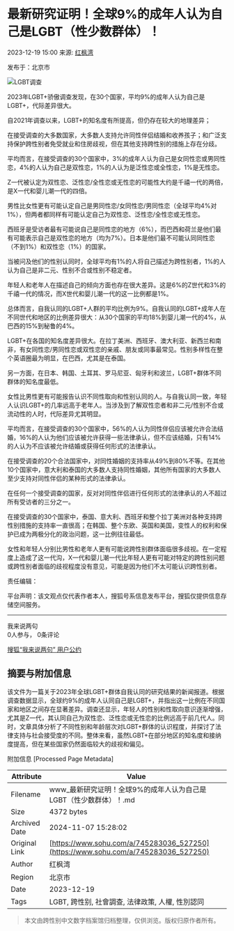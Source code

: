 # 最新研究证明！全球9%的成年人认为自己是LGBT（性少数群体）！

2023-12-19 15:00 来源: [红枫湾](https://www.sohu.com/a/745283036_527250?spm=smpc.content-abroad.content.1.1730993225728QGdCJhY)

发布于：北京市

![LGBT调查](//p5.itc.cn/images01/20231219/7c105fd0582c4de387f3e58226149b4b.jpeg)

2023年LGBT+骄傲调查发现，在30个国家，平均9%的成年人认为自己是LGBT+，代际差异很大。

自2021年调查以来，LGBT+的知名度有所提高，但仍存在较大的地理差异；

在接受调查的大多数国家，大多数人支持允许同性伴侣结婚和收养孩子；和广泛支持保护跨性别者免受就业和住房歧视，但在其他支持跨性别的措施上存在分歧。

平均而言，在接受调查的30个国家中，3%的成年人认为自己是女同性恋或男同性恋，4%的人认为自己是双性恋，1%的人认为是泛性恋或全性恋，1%是无性恋。

Z一代被认定为双性恋、泛性恋/全性恋或无性恋的可能性大约是千禧一代的两倍，是X一代和婴儿潮一代的四倍。

男性比女性更有可能认定自己是男同性恋/女同性恋/男同性恋（全球平均4%对1%），但两者都同样有可能认定自己为双性恋、泛性恋/全性恋或无性恋。

西班牙是受访者最有可能说自己是同性恋的地方（6%），而巴西和荷兰是他们最有可能表示自己是双性恋的地方（均为7%）。日本是他们最不可能认同同性恋（不到1%）和双性恋（1%）的国家。

当被问及他们的性别认同时，全球平均有1%的人将自己描述为跨性别者，1%的人认为自己是非二元、性别不合或性别不稳定者。

年轻人和老年人在描述自己的倾向方面也存在很大差异。这是6%的Z世代和3%的千禧一代的情况，而X世代和婴儿潮一代的这一比例都是1%。

总体而言，自我认同的LGBT+人群的平均比例为9%。自我认同的LGBT+成年人在不同世代和地区的比例差异很大：从30个国家的平均18%到婴儿潮一代的4%，从巴西的15%到秘鲁的4%。

LGBT+在各国的知名度差异很大。在拉丁美洲、西班牙、澳大利亚、新西兰和南非，有女同性恋/男同性恋或双性恋的亲戚、朋友或同事最常见。性别多样性在整个英语圈最为明显，在巴西，尤其是在泰国。

另一方面，在日本、韩国、土耳其、罗马尼亚、匈牙利和波兰，LGBT+群体不同群体的知名度最低。

女性比男性更有可能报告认识不同性取向和性别认同的人。与自我认同一致，年轻人认识LGBT+的几率远高于老年人。当涉及到了解双性恋者和非二元/性别不合或流动性的人时，代际差异尤其明显。

平均而言，在接受调查的30个国家中，56%的人认为同性伴侣应该被允许合法结婚，16%的人认为他们应该被允许获得一些法律承认，但不应该结婚，只有14%的人认为不应该被允许结婚或获得任何形式的法律承认。

在接受调查的20个合法国家中，对同性婚姻的支持率从49%到80%不等。在其他10个国家中，意大利和泰国的大多数人支持同性婚姻，其他所有国家的大多数人至少支持对同性伴侣的某种形式的法律承认。

在任何一个接受调查的国家，反对对同性伴侣进行任何形式的法律承认的人不超过所有受访者的三分之一。

在接受调查的30个国家中，泰国、意大利、西班牙和整个拉丁美洲对各种支持跨性别措施的支持率一直很高；在韩国、整个东欧、英国和美国，变性人的权利和保护已成为两极分化的政治问题，这一比例往往最低。

女性和年轻人分别比男性和老年人更有可能说跨性别群体面临很多歧视。在一定程度上造成了这一代沟，X一代和婴儿潮一代比年轻人更有可能对特定的跨性别问题或跨性别者面临的歧视程度没有意见，可能是因为他们不太可能认识跨性别者。

责任编辑：

平台声明：该文观点仅代表作者本人，搜狐号系信息发布平台，搜狐仅提供信息存储空间服务。

---

我来说两句  
0人参与， 0条评论

[搜狐“我来说两句” 用户公约](http://zt.pinglun.sohu.com/s2014/sljyhgy/index.shtml)

## 摘要与附加信息

<!-- tcd_abstract -->
该文件为一篇关于2023年全球LGBT+群体自我认同的研究结果的新闻报道。根据调查数据显示，全球约9%的成年人认同自己是LGBT+，并指出这一比例在不同国家和地区之间存在显著差异。调查还显示，年轻人的性别和性取向意识逐渐增强，尤其是Z一代，其认同自己为双性恋、泛性恋或无性恋的比例远高于前几代人。同时，文章具体分析了不同性别和年龄层次对LGBT+群体的认识程度，并探讨了法律支持与社会接受度的不同。整体来看，虽然LGBT+在部分地区的知名度和接纳度提高，但在某些国家仍然面临较大的歧视和偏见。
<!-- tcd_abstract_end -->

附加信息 [Processed Page Metadata]

| Attribute       | Value                                  |
|-----------------|----------------------------------------|
| Filename        | www_最新研究证明！全球9%的成年人认为自己是LGBT（性少数群体）！.md                             |
| Size            | 4372 bytes                           |
| Archived Date   | 2024-11-07 15:28:02                             |
| Original Link   | [https://www.sohu.com/a/745283036_527250](https://www.sohu.com/a/745283036_527250)                       |
| Author          | 红枫湾                               |
| Region          | 北京市                               |
| Date            | 2023-12-19                                 |
| Tags            | LGBT, 跨性别, 社會調查, 法律政策, 人權, 性別認同                                 |
>
> 本文由跨性别中文数字档案馆归档整理，仅供浏览。版权归原作者所有。
>